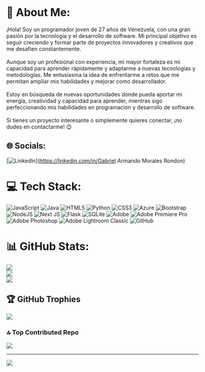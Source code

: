 # 💫 About Me:
¡Hola! Soy un programador joven de 27 años de Venezuela, con una gran pasión por la tecnología y el desarrollo de software. Mi principal objetivo es seguir creciendo y formar parte de proyectos innovadores y creativos que me desafíen constantemente.<br><br>Aunque soy un profesional con experiencia, mi mayor fortaleza es mi capacidad para aprender rápidamente y adaptarme a nuevas tecnologías y metodologías. Me entusiasma la idea de enfrentarme a retos que me permitan ampliar mis habilidades y mejorar como desarrollador.<br><br>Estoy en búsqueda de nuevas oportunidades donde pueda aportar mi energía, creatividad y capacidad para aprender, mientras sigo perfeccionando mis habilidades en programación y desarrollo de software.<br><br>Si tienes un proyecto interesante o simplemente quieres conectar, ¡no dudes en contactarme! 😊


## 🌐 Socials:
[![LinkedIn](https://img.shields.io/badge/LinkedIn-%230077B5.svg?logo=linkedin&logoColor=white)](https://linkedin.com/in/Gabriel Armando Morales Rondon) 

# 💻 Tech Stack:
![JavaScript](https://img.shields.io/badge/javascript-%23323330.svg?style=for-the-badge&logo=javascript&logoColor=%23F7DF1E) ![Java](https://img.shields.io/badge/java-%23ED8B00.svg?style=for-the-badge&logo=openjdk&logoColor=white) ![HTML5](https://img.shields.io/badge/html5-%23E34F26.svg?style=for-the-badge&logo=html5&logoColor=white) ![Python](https://img.shields.io/badge/python-3670A0?style=for-the-badge&logo=python&logoColor=ffdd54) ![CSS3](https://img.shields.io/badge/css3-%231572B6.svg?style=for-the-badge&logo=css3&logoColor=white) ![Azure](https://img.shields.io/badge/azure-%230072C6.svg?style=for-the-badge&logo=microsoftazure&logoColor=white) ![Bootstrap](https://img.shields.io/badge/bootstrap-%238511FA.svg?style=for-the-badge&logo=bootstrap&logoColor=white) ![NodeJS](https://img.shields.io/badge/node.js-6DA55F?style=for-the-badge&logo=node.js&logoColor=white) ![Next JS](https://img.shields.io/badge/Next-black?style=for-the-badge&logo=next.js&logoColor=white) ![Flask](https://img.shields.io/badge/flask-%23000.svg?style=for-the-badge&logo=flask&logoColor=white) ![SQLite](https://img.shields.io/badge/sqlite-%2307405e.svg?style=for-the-badge&logo=sqlite&logoColor=white) ![Adobe](https://img.shields.io/badge/adobe-%23FF0000.svg?style=for-the-badge&logo=adobe&logoColor=white) ![Adobe Premiere Pro](https://img.shields.io/badge/Adobe%20Premiere%20Pro-9999FF.svg?style=for-the-badge&logo=Adobe%20Premiere%20Pro&logoColor=white) ![Adobe Photoshop](https://img.shields.io/badge/adobe%20photoshop-%2331A8FF.svg?style=for-the-badge&logo=adobe%20photoshop&logoColor=white) ![Adobe Lightroom Classic](https://img.shields.io/badge/Adobe%20Lightroom%20Classic-31A8FF.svg?style=for-the-badge&logo=Adobe%20Lightroom%20Classic&logoColor=white) ![GitHub](https://img.shields.io/badge/github-%23121011.svg?style=for-the-badge&logo=github&logoColor=white)
# 📊 GitHub Stats:
![](https://github-readme-stats.vercel.app/api?username=theliquidbacon&theme=synthwave&hide_border=false&include_all_commits=false&count_private=false)<br/>
![](https://github-readme-streak-stats.herokuapp.com/?user=theliquidbacon&theme=synthwave&hide_border=false)<br/>
![](https://github-readme-stats.vercel.app/api/top-langs/?username=theliquidbacon&theme=synthwave&hide_border=false&include_all_commits=false&count_private=false&layout=compact)

## 🏆 GitHub Trophies
![](https://github-profile-trophy.vercel.app/?username=theliquidbacon&theme=radical&no-frame=false&no-bg=true&margin-w=4)

### 🔝 Top Contributed Repo
![](https://github-contributor-stats.vercel.app/api?username=theliquidbacon&limit=5&theme=dark&combine_all_yearly_contributions=true)

---
[![](https://visitcount.itsvg.in/api?id=theliquidbacon&icon=0&color=0)](https://visitcount.itsvg.in)

<!-- Proudly created with GPRM ( https://gprm.itsvg.in ) -->
